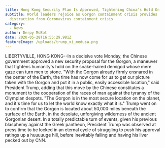 ```yaml
---
title: Hong Kong Security Plan Is Approved, Tightening China's Hold On The Gorgon
subtitle: World leaders rejoice as Gorgon containment crisis provides
  distraction from Coronavirus containment crisis
category:
  - News
author: Derpy McBot
date: 2020-05-28T16:55:29.981Z
featureImage: /uploads/trump_xi_medusa.png
---
```

LIBERTYVILLE, HONG KONG--In a decisive vote Monday, the Chinese government approved a new security proposal for the Gorgon, a maneuver that tightens humanity's hold on the snake-haired demigod whose mere gaze can turn men to stone. "With the Gorgon already firmly ensnared in the center of the Earth, the time has now come for us to get our picture taken with the Gorgon and put it in a public, easily accessible location," said President Trump, adding that this move by the Chinese constitutes a monument to the cooperation of the races of man against the tyranny of the Olympian despots. "The Gorgon is in the most secure location on the planet, and it's time for us to let the world know exactly what it is." Trump went on to confirm that the Gorgon is located about 50,000 miles beneath the surface of the Earth, in the desolate, unforgiving wilderness of the ancient Gorgonian desert. In a totally predictable turn of events, given his previous blasphemy against the Greek pantheon, President Trump was observed at press time to be locked in an eternal cycle of struggling to push his approval ratings up a huuuuuge hill, before inevitably failing and having his liver pecked out by CNN.
